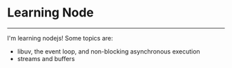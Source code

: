 # Learning Node

---

I'm learning nodejs!
Some topics are:
- libuv, the event loop, and non-blocking asynchronous execution
- streams and buffers